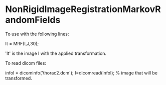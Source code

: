 # NonRigidImageRegistrationMarkovRandomFields


To use with the following lines:


It = MRF(I,J,30);


'It' is the image I with the applied transformation. 


To read dicom files: 

infoI = dicominfo('thorac2.dcm');
I=dicomread(infoI); % image that will be transformed.


